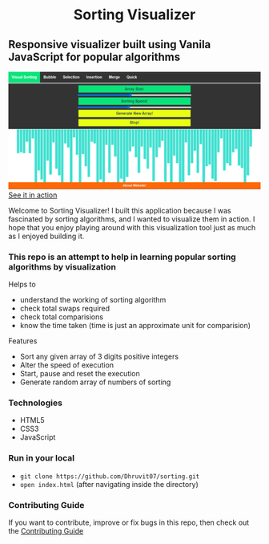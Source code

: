 <h1 align="center">
    Sorting Visualizer
</h1>

## Responsive visualizer built using Vanila JavaScript for popular algorithms

<a href="https://sadanandpai.github.io/sorting-visualizer/dist/"><img src="cover.png" alt="cover" /></a>
[See it in action](https://dhruvit07.github.io/sorting/)

Welcome to Sorting Visualizer! I built this application because I was fascinated by sorting algorithms, 
and I wanted to visualize them in action. 
I hope that you enjoy playing around with this visualization tool just as much as I enjoyed building it. 

### This repo is an attempt to help in learning popular sorting algorithms by visualization

Helps to

- understand the working of sorting algorithm
- check total swaps required
- check total comparisions
- know the time taken (time is just an approximate unit for comparision)

Features

- Sort any given array of 3 digits positive integers
- Alter the speed of execution
- Start, pause and reset the execution
- Generate random array of numbers of sorting

### Technologies

- HTML5
- CSS3
- JavaScript

### Run in your local

- ```git clone https://github.com/Dhruvit07/sorting.git```
- ```open index.html``` (after navigating inside the directory)

### Contributing Guide

If you want to contribute, improve or fix bugs in this repo, then check out the [Contributing Guide](./CONTRIBUTING.md)
<br/>
